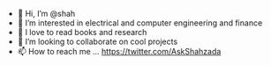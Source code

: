 - 👋 Hi, I’m @shah
- 👀 I’m interested in electrical and computer engineering and finance
- 🌱 I love to read books and research
- 💞️ I’m looking to collaborate on cool projects
- 📫 How to reach me ... https://twitter.com/AskShahzada

<!---
shahzadashahrukh/shahzadashahrukh is a ✨ special ✨ repository because its `README.md` (this file) appears on your GitHub profile.
You can click the Preview link to take a look at your changes.
--->
